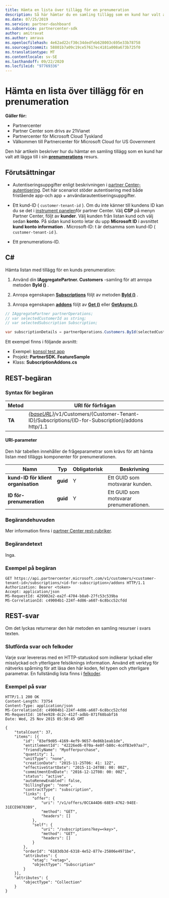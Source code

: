 ```yaml
---
title: Hämta en lista över tillägg för en prenumeration
description: Så här hämtar du en samling tillägg som en kund har valt att lägga till i prenumerationen.
ms.date: 07/25/2019
ms.service: partner-dashboard
ms.subservice: partnercenter-sdk
author: amitravat
ms.author: amrava
ms.openlocfilehash: 4e62ad22cf30c34dedfeb628003c695e33b78758
ms.sourcegitcommit: 58801b7a09c19ce57617ec4181a008a673b725f0
ms.translationtype: MT
ms.contentlocale: sv-SE
ms.lasthandoff: 09/22/2020
ms.locfileid: "97769336"
---
```

# <a name="get-a-list-of-add-ons-for-a-subscription"></a>Hämta en lista över tillägg för en prenumeration

**Gäller för:**

- Partnercenter
- Partner Center som drivs av 21Vianet
- Partnercenter för Microsoft Cloud Tyskland
- Välkommen till Partnercenter för Microsoft Cloud for US Government

Den här artikeln beskriver hur du hämtar en samling tillägg som en kund har valt att lägga till i sin **[prenumerations](subscription-resources.md)** resurs.

## <a name="prerequisites"></a>Förutsättningar

- Autentiseringsuppgifter enligt beskrivningen i [partner Center-autentisering](partner-center-authentication.md). Det här scenariot stöder autentisering med både fristående app-och app + användarautentiseringsuppgifter.

- Ett kund-ID ( `customer-tenant-id` ). Om du inte känner till kundens ID kan du se det i [instrument panelen](https://partner.microsoft.com/dashboard)för partner Center. Välj **CSP** på menyn Partner Center, följt av **kunder**. Välj kunden från listan kund och välj sedan **konto**. På sidan kund konto letar du upp **Microsoft ID** i avsnittet **kund konto information** . Microsoft-ID: t är detsamma som kund-ID ( `customer-tenant-id` ).

- Ett prenumerations-ID.

## <a name="c"></a>C\#

Hämta listan med tillägg för en kunds prenumeration:

1. Använd din **IAggregatePartner. Customers** -samling för att anropa metoden **ById ()** .

2. Anropa egenskapen [**Subscriptions**](/dotnet/api/microsoft.store.partnercenter.customers.icustomer.subscriptions) följt av metoden [**ById ()**](/dotnet/api/microsoft.store.partnercenter.subscriptions.isubscriptioncollection.byid) .

3. Anropa egenskapen [**addons**](/dotnet/api/microsoft.store.partnercenter.subscriptions.isubscription.addons) följt av [**Get ()**](/dotnet/api/microsoft.store.partnercenter.subscriptions.isubscriptionaddoncollection.get) eller [**GetAsync ()**](/dotnet/api/microsoft.store.partnercenter.subscriptions.isubscriptionaddoncollection.getasync).

``` csharp
// IAggregatePartner partnerOperations;
// var selectedCustomerId as string;
// var selectedSubscription Subscription;

var subscriptionDetails = partnerOperations.Customers.ById(selectedCustomerId).Subscriptions.ById(selectedSubscription.Id).AddOns.Get();

```

Ett exempel finns i följande avsnitt:

- Exempel: [konsol test app](console-test-app.md)
- Projekt: **PartnerSDK. FeatureSample**
- Klass: **SubscriptionAddons.cs**

## <a name="rest-request"></a>REST-begäran

### <a name="request-syntax"></a>Syntax för begäran

| Metod  | URI för förfrågan                                                                                                                       |
|---------|-----------------------------------------------------------------------------------------------------------------------------------|
| **TA** | [*{baseURL}*](partner-center-rest-urls.md)/v1/Customers/{Customer-Tenant-ID}/Subscriptions/{ID-for-Subscription}/addons http/1.1 |

#### <a name="uri-parameter"></a>URI-parameter

Den här tabellen innehåller de frågeparametrar som krävs för att hämta listan med tilläggs komponenter för prenumerationen.

| Namn                    | Typ     | Obligatorisk | Beskrivning                               |
|-------------------------|----------|----------|-------------------------------------------|
| **kund-ID för klient organisation**  | **guid** | Y        | Ett GUID som motsvarar kunden.     |
| **ID för-prenumeration** | **guid** | Y        | Ett GUID som motsvarar prenumerationen. |

### <a name="request-headers"></a>Begärandehuvuden

Mer information finns i [partner Center rest-rubriker](headers.md).

### <a name="request-body"></a>Begärandetext

Inga.

### <a name="request-example"></a>Exempel på begäran

```http
GET https://api.partnercenter.microsoft.com/v1/customers/<customer-tenant-id>/subscriptions/<id-for-subscription>/addons HTTP/1.1
Authorization: Bearer <token>
Accept: application/json
MS-RequestId: 429902e2-ea2f-4704-b8a0-27fc53c539ba
MS-CorrelationId: c49004b1-224f-4d86-a607-6c8bcc52cfdd
```

## <a name="rest-response"></a>REST-svar

Om det lyckas returnerar den här metoden en samling resurser i svars texten.

### <a name="response-success-and-error-codes"></a>Slutförda svar och felkoder

Varje svar levereras med en HTTP-statuskod som indikerar lyckad eller misslyckad och ytterligare felsöknings information. Använd ett verktyg för nätverks spårning för att läsa den här koden, fel typen och ytterligare parametrar. En fullständig lista finns i [felkoder](error-codes.md).

### <a name="response-example"></a>Exempel på svar

```http
HTTP/1.1 200 OK
Content-Length: 73754
Content-Type: application/json
MS-CorrelationId: c49004b1-224f-4d86-a607-6c8bcc52cfdd
MS-RequestId: 16fee928-dc2c-412f-adbb-871f68babf16
Date: Wed, 25 Nov 2015 05:50:45 GMT

{
    "totalCount": 37,
    "items": [{
        "id": "83ef9d05-4169-4ef9-9657-0e86b1eab1de",
        "entitlementId": "42226ed6-070a-4e0f-b80c-4cdfB3e97aa7",
        "friendlyName": "Myofferpurchase",
        "quantity": 1,
        "unitType": "none",
        "creationDate": "2015-11-25T06: 41: 12Z",
        "effectiveStartDate": "2015-11-24T08: 00: 00Z",
        "commitmentEndDate": "2016-12-12T08: 00: 00Z",
        "status": "active",
        "autoRenewEnabled": false,
        "billingType": "none",
        "contractType": "subscription",
        "links": {
            "offer": {
                "uri": "/v1/offers/0CCA44D6-68E9-4762-94EE-31ECE98783B9",
                "method": "GET",
                "headers": []
            },
            "self": {
                "uri": "/subscriptions?key=<key>",
                "method": "GET",
                "headers": []
            }
        },
        "orderId": "6183db3d-6318-4e52-877e-25806e4971be",
        "attributes": {
            "etag": "<etag>",
            "objectType": "Subscription"
        }
    }],
    "attributes": {
        "objectType": "Collection"
    }
}
```
